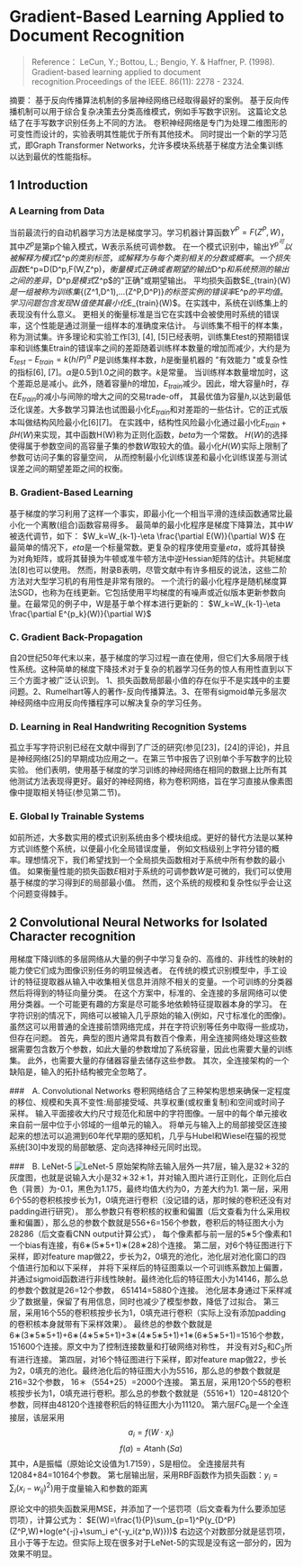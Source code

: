 # Gradient-Based Learning Applied to Document Recognition

> Reference： LeCun, Y.; Bottou, L.; Bengio, Y. & Haffner, P. (1998). Gradient-based learning applied to document recognition.Proceedings of the IEEE. 86(11): 2278 - 2324.

摘要：
基于反向传播算法机制的多层神经网络已经取得最好的案例。
基于反向传播机制可以用于综合复杂决策去分类高维模式，例如手写数字识别。
这篇论文总结了在手写数字识别任务上不同的方法。
卷积神经网络是专门为处理二维图形的可变性而设计的，实验表明其性能优于所有其他技术。
同时提出一个新的学习范式，即Graph Transformer Networks，允许多模块系统基于梯度方法全集训练
以达到最优的性能指标。

## 1 Introduction
### A Learning from Data
当前最流行的自动机器学习方法是梯度学习。学习机器计算函数$Y^P=F(Z^P, W)$，其中$Z^p$是第p个输入模式，W表示系统可调参数。
在一个模式识别中，输出$Y^p^可以被解释为模式$Z^p$的类别标签，或解释为与每个类别相关的分数或概率。
一个损失函数$E^p=D(D^p,F(W,Z^p)$，衡量模式正确或者期望的输出$D^p$和系统预测的输出之间的差异，$D^p$是模式$Z^p$的"正确"或期望输出。
平均损失函数$E_{train}(W)$是一组被称为训练集$\{(Z^1,D^1),...(Z^P,D^P)\}$的标签实例的错误率$E^p$的平均值。
学习问题包含发现$W$值使其最小化$E_{train}(W)$。在实践中，系统在训练集上的表现没有什么意义。
更相关的衡量标准是当它在实践中会被使用时系统的错误率，这个性能是通过测量一组样本的准确度来估计。
与训练集不相干的样本集，称为测试集。许多理论和实验工作[3], [4], [5]已经表明，训练集Etest的预期错误率和训练集Etrain的错误率之间的差距随着训练样本数量的增加而减少，大约是为
$E_{test}-E_{train}=k(h/P)^{\alpha}$
$P$是训练集样本数，$h$是衡量机器的 "有效能力 "或复杂性的指标[6], [7]。$\alpha$是0.5到1.0之间的数字。$k$是常量。
当训练样本数量增加时，这个差距总是减小。此外，随着容量$h$的增加，$E_{train}$减少。因此，增大容量$h$时，存在$E_{train}$的减小与间隙的增大之间的交易trade-off，
其最优值为容量$h$,以达到最低泛化误差。大多数学习算法也试图最小化$E_{train}$和对差距的一些估计。它的正式版本叫做结构风险最小化[6][7]。
在实践中，结构性风险最小化通过最小化$E_{train} + \beta H(W)$来实现，其中函数H(W)称为正则化函数，$beta$为一个常数。
$H(W)$的选择使得属于参数空间的高容量子集的参数$W$取较大的值。最小化$H(W)$实际上限制了参数可访问子集的容量空间，
从而控制最小化训练误差和最小化训练误差与测试误差之间的期望差距之间的权衡。

### B. Gradient-Based Learning
基于梯度的学习利用了这样一个事实，即最小化一个相当平滑的连续函数通常比最小化一个离散(组合)函数容易得多。
最简单的最小化程序是梯度下降算法，其中$W$被迭代调节，如下：
$W_k=W_{k-1}-\eta \frac{\partial E(W)}{\partial W}$
在最简单的情况下，$eta$是一个标量常数。更复杂的程序使用变量$eta$，或将其替换为对角矩阵，或将其替换为牛顿或准牛顿方法中逆Hessian矩阵的估计。共轭梯度法[8]也可以使用。
然而，附录B表明，尽管文献中有许多相反的说法，这些二阶方法对大型学习机的有用性是非常有限的。
一个流行的最小化程序是随机梯度算法SGD，也称为在线更新。它包括使用平均梯度的有噪声或近似版本更新参数向量。在最常见的例子中，W是基于单个样本进行更新的：
$W_k=W_{k-1}-\eta \frac{\partial E^{p_k}(W)}{\partial W}$

### C. Gradient Back-Propagation
自20世纪50年代末以来，基于梯度的学习过程一直在使用，但它们大多局限于线性系统。这种简单的梯度下降技术对于复杂的机器学习任务的惊人有用性直到以下三个方面才被广泛认识到。
1、损失函数局部最小值的存在似乎不是实践中的主要问题。2、Rumelhart等人的著作-反向传播算法。3、在带有sigmoid单元多层次神经网络中应用反向传播程序可以解决复杂的学习任务。

### D. Learning in Real Handwriting Recognition Systems
孤立手写字符识别已经在文献中得到了广泛的研究(参见[23]，[24]的评论)，并且是神经网络[25]的早期成功应用之一。在第三节中报告了识别单个手写数字的比较实验。
他们表明，使用基于梯度的学习训练的神经网络在相同的数据上比所有其他测试方法表现得更好。最好的神经网络，称为卷积网络，旨在学习直接从像素图像中提取相关特征(参见第二节)。

### E. Global ly Trainable Systems
如前所述，大多数实用的模式识别系统由多个模块组成。更好的替代方法是以某种方式训练整个系统，以便最小化全局错误度量，
例如文档级别上字符分错的概率。理想情况下，我们希望找到一个全局损失函数相对于系统中所有参数的最小值。
如果衡量性能的损失函数$E$相对于系统的可调参数$W$是可微的，我们可以使用基于梯度的学习得到$E$的局部最小值。
然而，这个系统的规模和复杂性似乎会让这个问题变得棘手。

## 2 Convolutional Neural Networks for Isolated Character recognition
用梯度下降训练的多层网络从大量的例子中学习复杂的、高维的、非线性的映射的能力使它们成为图像识别任务的明显候选者。
在传统的模式识别模型中，手工设计的特征提取器从输入中收集相关信息并消除不相关的变量。一个可训练的分类器然后将得到的特征向量分类。
在这个方案中，标准的、全连接的多层网络可以使用分类器。一个可能更有趣的方案是尽可能多地依赖特征提取器本身的学习。
在字符识别的情况下，网络可以被输入几乎原始的输入(例如，尺寸标准化的图像)。虽然这可以用普通的全连接前馈网络完成，并在字符识别等任务中取得一些成功，但存在问题。
首先，典型的图片通常具有数百个像素，用全连接网络处理这些数据需要包含数万个参数，如此大量的参数增加了系统容量，因此也需要大量的训练集。
此外，也需要大量的存储器容量去储存这些参数。
其次，全连接架构的一个缺陷是，输入的拓扑结构被完全忽略了。

###　A. Convolutional Networks
卷积网络结合了三种架构思想来确保一定程度的移位、规模和失真不变性:局部接受域、共享权重(或权重复制)和空间或时间子采样。
输入平面接收大约尺寸规范化和居中的字符图像。一层中的每个单元接收来自前一层中位于小邻域的一组单元的输入。
将单元与输入上的局部接受区连接起来的想法可以追溯到60年代早期的感知机，几乎与Hubel和Wiesel在猫的视觉系统[30]中发现的局部敏感、定向选择神经元同时出现。

###　B. LeNet-5
![LeNet-5](https://img-blog.csdnimg.cn/d6bac0bbbdab440ea771cdcd79dc7427.png)
原始架构除去输入层外一共7层，输入是32＊32的灰度图，也就是说输入大小是32＊32＊1，并对输入图片进行正则化，正则化后白色（背景）为-0.1，黑色为1.175，最终均值大约为0，方差大约为1.
第一层，采用6个55的卷积核按步长为1，0填充进行卷积（没记错的话，那时候的卷积还没有对padding进行研究）。
那么参数只有卷积核的权重和偏置（后文查看为什么采用权重和偏置），那么总的参数个数就是556+6=156个参数，卷积后的特征图大小为28286（后文查看CNN output计算公式），
每个像素都与前一层的5∗5个像素和1一个bias有连接，有6∗(5∗5+1)∗(28∗28)个连接。
第二层，对6个特征图进行下采样，即对feature map做22，步长为2，0填充的池化，池化层对池化窗口的四个值进行加和以下采样，
并将下采样后的特征图乘以一个可训练系数加上偏置，并通过sigmoid函数进行非线性映射。最终池化后的特征图大小为14146，那么总的参数个数就是26=12个参数，
651414=5880个连接。 池化层本身通过下采样减少了数据量，保留了有用信息，同时也减少了模型参数，降低了过拟合。
第三层，采用16个55的卷积核按步长为1，0填充进行卷积（实际上没有添加padding的卷积核本身就带有下采样效果）。
最终总的参数个数就是6∗(3∗5∗5+1)+6∗(4∗5∗5+1)+3∗(4∗5∗5+1)+1∗(6∗5∗5+1)=1516个参数，151600个连接。原文中为了控制连接数量和打破网络对称性，
并没有对$S_2$和$C_3$所有进行连接。
第四层，对16个特征图进行下采样，即对feature map做22，步长为2，0填充的池化。最终池化后的特征图大小为5516，那么总的参数个数就是216=32个参数，
16＊（554+25）=2000个连接。
第五层，采用120个55的卷积核按步长为1，0填充进行卷积。那么总的参数个数就是（5516+1）120=48120个参数，同样由48120个连接卷积后的特征图大小为11120。
第六层$FC_6$是一个全连接层，该层采用$$a_i=f(W \cdot x_i)$$$$f(a) = A \tanh (S a)$$其中，A是振幅（原始论文设值为1.7159），S是相位。
全连接层共有12084+84=10164个参数。
第七层输出层，采用RBF函数作为损失函数：$y_i=\sum_i(x_i-w_{ij})^2)$用于度量输入和参数的距离

原论文中的损失函数采用MSE，并添加了一个惩罚项（后文查看为什么要添加惩罚项），计算公式为：
$E(W)=\frac{1}{P}\sum_{p=1}^P(y_{D^P}(Z^P,W)+log(e^{-j}+\sum_i e^{-y_i(z^p,W)}))$
右边这个对数部分就是惩罚项，且小于等于左边。但实际上现在很多对于LeNet-5的实现是没有这一部分的，因为效果不明显。
